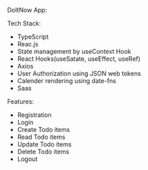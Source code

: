 DoItNow App:

Tech Stack:
* TypeScript
* Reac.js
* State management by useContext Hook
* React Hooks(useSatate, useEffect, useRef)
* Axios
* User Authorization using JSON web tokens
* Calender rendering using date-fns 
* Saas

Features:
* Registration
* Login
* Create Todo items
* Read Todo items
* Update Todo items
* Delete Todo items
* Logout
